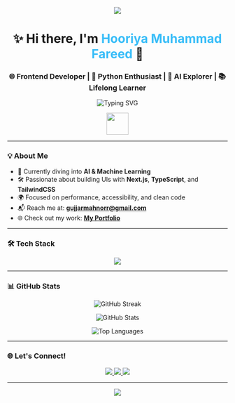 <!-- Animated Header Banner -->
<p align="center">
  <img src="https://capsule-render.vercel.app/api?type=waving&color=38BDF8&height=180&section=header&text=Welcome%20to%20My%20World%20🌍&fontSize=40&fontAlign=50&fontColor=ffffff" />
</p>

<!-- Name and Title -->
<h1 align="center">✨ Hi there, I'm <span style="color:#38BDF8">Hooriya Muhammad Fareed</span> 👋</h1>
<h3 align="center">🌐 Frontend Developer | 🐍 Python Enthusiast | 🤖 AI Explorer | 📚 Lifelong Learner</h3>

<!-- Typing Animation -->
<p align="center">
 <img src="https://readme-typing-svg.herokuapp.com?font=Fira+Code&size=22&duration=3000&pause=1000&center=true&vCenter=true&width=435&lines=Passionate+Frontend+Developer;Loves+to+build+UI+experiences" alt="Typing SVG" />
</p>

<!-- Handshake GIF -->
<p align="center">
  <img src="https://media.giphy.com/media/hvRJCLFzcasrR4ia7z/giphy.gif" width="50px" />
</p>

---

### 💡 About Me

- 🤖 Currently diving into **AI & Machine Learning**
- 🛠️ Passionate about building UIs with **Next.js**, **TypeScript**, and **TailwindCSS**
- 🌍 Focused on performance, accessibility, and clean code
- 📬 Reach me at: **gujjarmahnorr@gmail.com**
- 🌐 Check out my work: [**My Portfolio**](https://portfolio-by-hooriya-muhammad-fareed.netlify.app/)

---

### 🛠️ Tech Stack

<p align="center">
  <img src="https://skillicons.dev/icons?i=html,css,js,ts,nextjs,tailwind,python,git,vscode" />
</p>

---

### 📊 GitHub Stats

<p align="center">
  <img src="https://github-readme-streak-stats.herokuapp.com?user=hooriyaa&theme=tokyonight&hide_border=false&stroke=ffffff" alt="GitHub Streak"/>
</p>

<p align="center">
  <img src="https://github-readme-stats.vercel.app/api?username=hooriyaa&show_icons=true&theme=tokyonight&hide_border=false&rank_icon=github" alt="GitHub Stats"/>
</p>

<p align="center">
  <img src="https://github-readme-stats.vercel.app/api/top-langs/?username=hooriyaa&layout=compact&theme=tokyonight&hide_border=false" alt="Top Languages"/>
</p>

---

### 🌐 Let's Connect!

<p align="center">
  <a href="https://www.linkedin.com/in/hooriya-muhammad-fareed-57a320302/">
    <img src="https://img.shields.io/badge/LinkedIn-0A66C2?style=for-the-badge&logo=linkedin&logoColor=white" />
  </a>
  <a href="https://www.instagram.com/_hooriya_M.fareed_/">
    <img src="https://img.shields.io/badge/Instagram-E4405F?style=for-the-badge&logo=instagram&logoColor=white" />
  </a>
  <a href="https://portfolio-by-hooriya-muhammad-fareed.netlify.app/">
    <img src="https://img.shields.io/badge/Portfolio-000000?style=for-the-badge&logo=vercel&logoColor=white" />
  </a>
</p>

---

<!-- Animated Footer Wave -->
<p align="center">
  <img src="https://capsule-render.vercel.app/api?type=waving&color=38BDF8&height=120&section=footer"/>
</p>
